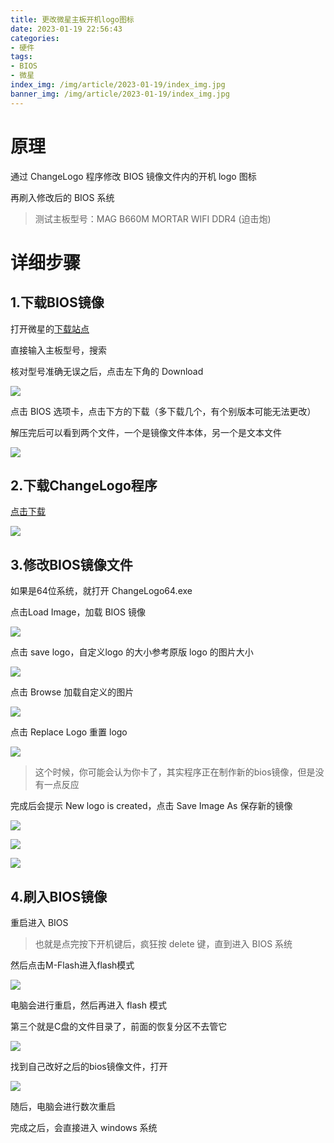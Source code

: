 ```yaml
---
title: 更改微星主板开机logo图标
date: 2023-01-19 22:56:43
categories:
- 硬件
tags: 
- BIOS
- 微星
index_img: /img/article/2023-01-19/index_img.jpg
banner_img: /img/article/2023-01-19/index_img.jpg
---
```


# 原理

通过 ChangeLogo 程序修改 BIOS 镜像文件内的开机 logo 图标

再刷入修改后的 BIOS 系统

> 测试主板型号：MAG B660M MORTAR WIFI DDR4 (迫击炮)

# 详细步骤

## 1.下载BIOS镜像

打开微星的[下载站点](https://cn.msi.com/support/download)

直接输入主板型号，搜索

核对型号准确无误之后，点击左下角的 Download

![](/img/article/2023-01-19/1.png)

点击 BIOS 选项卡，点击下方的下载（多下载几个，有个别版本可能无法更改）

解压完后可以看到两个文件，一个是镜像文件本体，另一个是文本文件

![](/img/article/2023-01-19/2.png)

## 2.下载ChangeLogo程序

[点击下载](https://pan.baidu.com/s/16FtyhzEaRfBggW-O0Kvy9A?pwd=cdft)

![](/img/article/2023-01-19/3.png)

## 3.修改BIOS镜像文件

如果是64位系统，就打开 ChangeLogo64.exe

点击Load Image，加载 BIOS 镜像

![](/img/article/2023-01-19/4.png)

点击 save logo，自定义logo 的大小参考原版 logo 的图片大小

![](/img/article/2023-01-19/5.png)

点击 Browse 加载自定义的图片

![](/img/article/2023-01-19/6.png)

点击 Replace Logo 重置 logo

![](/img/article/2023-01-19/7.png)

> 这个时候，你可能会认为你卡了，其实程序正在制作新的bios镜像，但是没有一点反应

完成后会提示 New logo is created，点击 Save Image As 保存新的镜像

![](/img/article/2023-01-19/8.png)

![](/img/article/2023-01-19/9.png)

![](/img/article/2023-01-19/10.png)

## 4.刷入BIOS镜像

重启进入 BIOS

> 也就是点完按下开机键后，疯狂按 delete 键，直到进入 BIOS 系统

然后点击M-Flash进入flash模式

![](/img/article/2023-01-19/11.jpg)

电脑会进行重启，然后再进入 flash 模式

第三个就是C盘的文件目录了，前面的恢复分区不去管它

![](/img/article/2023-01-19/12.jpg)

找到自己改好之后的bios镜像文件，打开

![](/img/article/2023-01-19/13.jpg)

随后，电脑会进行数次重启

完成之后，会直接进入 windows 系统